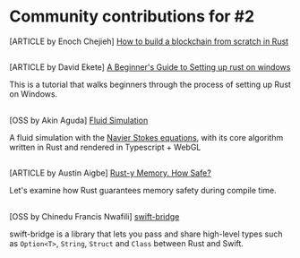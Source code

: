 # Community contributions for #2

[ARTICLE by Enoch Chejieh] [How to build a blockchain from scratch in Rust](https://coinsbench.com/how-to-build-a-blockchain-from-scratch-in-rust-9cedb59f8897)

##

[ARTICLE by David Ekete] [A Beginner's Guide to Setting up rust on windows](https://medium.com/@davidekete/a-beginners-guide-to-setting-up-rust-on-windows-995a9926267f)

This is a tutorial that walks beginners through the process of setting up Rust on Windows.

##

[OSS by Akin Aguda] [Fluid Simulation](https://akin-fluid-simulation-rust.netlify.app/)

A fluid simulation with the [Navier Stokes equations](https://en.wikipedia.org/wiki/Navier%E2%80%93Stokes_equations), with its core algorithm written in Rust and rendered in Typescript + WebGL

##

[ARTICLE by Austin Aigbe] [Rust-y Memory. How Safe?](https://dev.to/rustnigeria/rust-y-memory-how-safe-p6g)

Let's examine how Rust guarantees memory safety during compile time.

##

[OSS by Chinedu Francis Nwafili] [swift-bridge](https://github.com/chinedufn/swift-bridge)

swift-bridge is a library that lets you pass and share high-level types such as `Option<T>`, `String`, `Struct` and `Class` between Rust and Swift.
